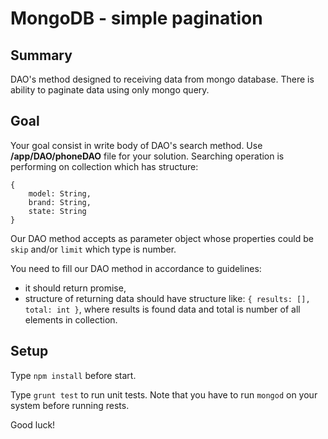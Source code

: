 # MongoDB - simple pagination

## Summary
DAO's method designed to receiving data from mongo database. There is ability to paginate data using only mongo query.

## Goal
Your goal consist in write body of DAO's search method. Use **/app/DAO/phoneDAO** file for your solution. Searching operation is performing on collection which has structure:

```
{
    model: String,
    brand: String,
    state: String
}
```

Our DAO method accepts as parameter object whose properties could be `skip` and/or `limit` which type is number.

You need to fill our DAO method in accordance to guidelines:

- it should return promise,
- structure of returning data should have structure like: `{ results: [], total: int }`,
 where results is found data and total is number of all elements in collection.


## Setup
Type `npm install` before start.

Type `grunt test` to run unit tests. Note that you have to run `mongod` on your system before running rests.
 
 Good luck!
